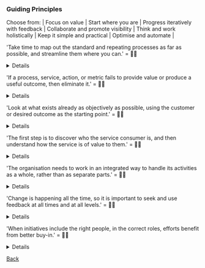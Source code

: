 ### Guiding Principles

Choose from: | Focus on value | Start where you are | Progress iteratively with feedback | Collaborate and promote visibility | Think and work holistically | Keep it simple and practical | Optimise and automate |

'Take time to map out the standard and repeating processes as far as possible, and streamline them where you can.' = :man_shrugging:
<details>
'Take time to map out the standard and repeating processes as far as possible, and streamline them where you can.' =  Optimise and Automate
</details>

'If a process, service, action, or metric fails to provide value or produce a useful outcome, then eliminate it.' = :woman_shrugging:
<details>
'If a process, service, action, or metric fails to provide value or produce a useful outcome, then eliminate it.' = Keep it Simple and Practical
</details>

'Look at what exists already as objectively as possible, using the customer or desired outcome as the starting point.' = :man_shrugging:
<details>
'Look at what exists already as objectively as possible, using the customer or desired outcome as the starting point.' = Start Where You Are
</details>

'The first step is to discover who the service consumer is, and then understand how the service is of value to them.' = :woman_shrugging:
<details>
'The first step is to discover who the service consumer is, and then understand how the service is of value to them.' = Focus on Value
</details>

'The organisation needs to work in an integrated way to handle its activities as a whole, rather than as separate parts.' = :man_shrugging:
<details>
'The organisation needs to work in an integrated way to handle its activities as a whole, rather than as separate parts.' = Think and Work Holistically
</details>

'Change is happening all the time, so it is important to seek and use feedback at all times and at all levels.' = :woman_shrugging:
<details>
'Change is happening all the time, so it is important to seek and use feedback at all times and at all levels.' = Progress Iteratively with Feedback
</details>

'When initiatives include the right people, in the correct roles, efforts benefit from better buy-in.' = :man_shrugging:
<details>
'When initiatives include the right people, in the correct roles, efforts benefit from better buy-in.' = Collaborate and Promote Visibility
</details>

[Back](README.md)
